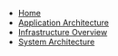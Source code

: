 - [Home](/)
- [Application Architecture](./application-architecture/index.md)
- [Infrastructure Overview](infrastructure/index.md)
- [System Architecture](./system-architecture/index.md)